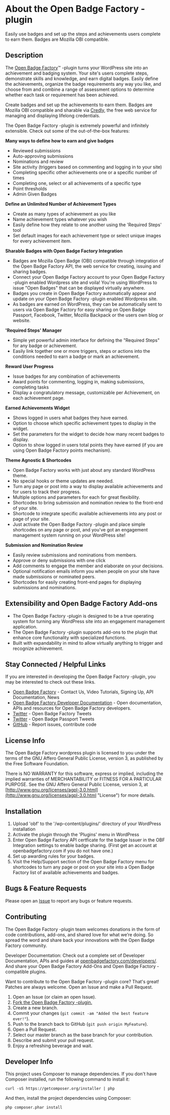 About the Open Badge Factory -plugin
============
Easily use badges and set up the steps and achievements users complete to earn them. Badges are Mozilla OBI compatible.


Description
------------

The [Open Badge Factory](http://openbadgefactory.com "Open Badge Factory")&trade; -plugin turns your WordPress site into an achievement and badging system. Your site's users complete steps, demonstrate skills and knowledge, and earn digital badges. Easily define the achievements, organize the badge requirements any way you like, and choose from and combine a range of assessment options to determine whether each task or requirement has been achieved.

Create badges and set up the achievements to earn them. Badges are Mozilla OBI compatible and sharable via [Credly](https://credly.com/ "Credly.com"), the free web service for managing and displaying lifelong credentials.

The Open Badge Factory -plugin is extremely powerful and infinitely extensible. Check out some of the out-of-the-box features:


**Many ways to define how to earn and give badges**

*   Reviewed submissions
*   Auto-approving submissions
*   Nominations and review
*   Site activity (triggers based on commenting and logging in to your site)
*   Completing specific other achievements one or a specific number of times
*   Completing one, select or all achievements of a specific type
*   Point thresholds
*   Admin Given Badges

**Define an Unlimited Number of Achievement Types**

*   Create as many types of achievement as you like
*   Name achievement types whatever you wish
*   Easily define how they relate to one another using the 'Required Steps' tool
*   Set default images for each achievement type or select unique images for every achievement item.

**Sharable Badges with Open Badge Factory Integration**

*   Badges are Mozilla Open Badge (OBI) compatible through integration of the Open Badge Factory API, the web service for creating, issuing and sharing badges.
*   Connect your Open Badge Factory account to your Open Badge Factory -plugin enabled Wordpress site and voila! You're using WordPress to issue "Open Badges" that can be displayed virtually anywhere.
*   Badges you create in Open Badge Factory automatically appear and update on your Open Badge Factory -plugin enabled Wordpress site.
*   As badges are earned on WordPress, they can be automatically sent to users via Open Badge Factory for easy sharing on Open Badge Passport, Facebook, Twitter, Mozilla Backpack or the users own blog or website.


**'Required Steps' Manager**

*   Simple yet powerful admin interface for defining the "Required Steps" for any badge or achievement.
*   Easily link together one or more triggers, steps or actions into the conditions needed to earn a badge or mark an achievement.


**Reward User Progress**

*   Issue badges for any combination of achievements
*   Award points for commenting, logging in, making submissions, completing tasks
*   Display a congratulatory message, customizable per Achievement, on each achievement page.


**Earned Achievements Widget**

* Shows logged in users what badges they have earned.
* Option to choose which specific achievement types to display in the widget.
* Set the parameters for the widget to decide how many recent badges to display.
* Option to show logged in users total points they have earned (if you are using Open Badge Factory points mechanism).


**Theme Agnostic & Shortcodes**

* Open Badge Factory works with just about any standard WordPress theme.
* No special hooks or theme updates are needed.
* Turn any page or post into a way to display available achievements and for users to track their progress.
* Multiple options and parameters for each for great flexibility.
* Shortcodes to bring submission and nomination review to the front-end of your site.
* Shortcode to integrate specific available achievements into any post or page of your site.
* Just activate the Open Badge Factory -plugin and place simple shortcodes on any page or post, and you've got an engagement management system running on your WordPress site!


**Submission and Nomination Review**

* Easily review submissions and nominations from members.
* Approve or deny submissions with one click
* Add comments to engage the member and elaborate on your decisions.
* Optional notification emails inform you when people on your site have made submissions or nominated peers.
* Shortcodes for easily creating front-end pages for displaying submissions and nominations.


Extensibility and Open Badge Factory Add-ons
------------
* The Open Badge Factory -plugin is designed to be a true operating system for turning any WordPress site into an engagement management application.
* The Open Badge Factory -plugin supports add-ons to the plugin that enhance core functionality with specialized functions.
* Built with expandability in mind to allow virtually anything to trigger and recognize achievement.

Stay Connected / Helpful Links
------------
If you are interested in developing the Open Badge Factory -plugin, you may be interested to check out these links.

* [Open Badge Factory](http://openbadgefactory.com/ "Open Badge Factory web site") - Contact Us, Video Tutorials, Signing Up, API Documentation, News
* [Open Badge Factory Developer Documentation](https://openbadgefactory.com/developers/ "Open Badge Factory Developer Docs and APIs") - Open documentation, APIs and resources for Open Badge Factory developers.
* [Twitter](https://twitter.com/OBFactory_ "Open Badge Factory on Twitter") - Open Badge Factory Tweets
* [Twitter](https://twitter.com/OBPassport "Open Badge Passport on Twitter") - Open Badge Passport Tweets
* [GitHub](https://github.com/discendum "Our repositories on GitHub") - Report issues, contribute code


License Info
------------

The Open Badge Factory wordpress plugin is licensed to you under the terms of the GNU Affero General Public License, version 3, as published by the Free Software Foundation.

There is NO WARRANTY for this software, express or implied, including the implied warranties of MERCHANTABILITY or FITNESS FOR A PARTICULAR PURPOSE.  See the GNU Affero General Public License, version 3, at [http://www.gnu.org/licenses/agpl-3.0.html](http://www.gnu.org/licenses/agpl-3.0.html "License") for more details.


Installation
------------
1. Upload 'obf' to the '/wp-content/plugins/' directory of your WordPress installation
2. Activate the plugin through the 'Plugins' menu in WordPress
3. Enter Open Badge Factory API certficate for the badge Issuer in the OBF Integration settings to enable badge sharing. (First get an account at openbadgefactory.com if you do not have one.)
4. Set up awarding rules for your badges.
5. Visit the Help/Support section of the Open Badge Factory menu for shortcodes to turn any page or post on your site into a Open Badge Factory list of available achievements and badges.

Bugs & Feature Requests
------------
Please open an [Issue](https://github.com/discendum) to report any bugs or feature requests.


Contributing
------------
The Open Badge Factory -plugin team welcomes donations in the form of code contributions, add-ons, and shared love for what we’re doing. So spread the word and share back your innovations with the Open Badge Factory community.

Developer Documentation:  Check out a complete set of Developer Documentation, APIs and guides at [openbadgefactory.com/developers/](https://openbadgefactory.com/developers/). And share your Open Badge Factory Add-Ons and Open Badge Factory -compatible plugins.

Want to contribute to the Open Badge Factory -plugin core? That's great! Patches are always welcome. Open an Issue and make a Pull Request.

1. Open an Issue (or claim an open Issue).
2. [Fork the Open Badge Factory -plugin.](https://github.com/discendum)
3. Create a new branch.
4. Commit your changes (`git commit -am "Added the best feature ever!"`).
5. Push to the branch back to GitHub (`git push origin MyFeature`).
6. Open a Pull Request.
7. Select our master branch as the base branch for your contribution.
8. Describe and submit your pull request.
9. Enjoy a refreshing beverage and wait.

Developer Info
--------------

This project uses Composer to manage dependencies. If you don't have Composer installed, run the following command to install it:

    curl -sS https://getcomposer.org/installer | php

And then, install the project dependencies using Composer:

    php composer.phar install

